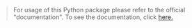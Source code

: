 ﻿> For usage of this Python package please refer to the official "documentation".
To see the documentation, click [here.](https://flo.ohhellnaw.de/pyphyengine/)
